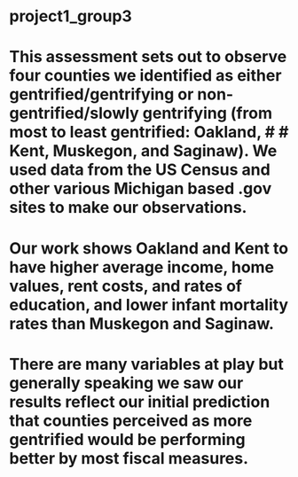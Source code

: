 # project1_group3


# This assessment sets out to observe four counties we identified as either gentrified/gentrifying or non-gentrified/slowly gentrifying (from most to least gentrified: Oakland, # # Kent, Muskegon, and Saginaw). We used data from the US Census and other various Michigan based .gov sites to make our observations.

# Our work shows Oakland and Kent to have higher average income, home values, rent costs, and rates of education, and lower infant mortality rates than Muskegon and Saginaw.
# There are many variables at play but generally speaking we saw our results reflect our initial prediction that counties perceived as more gentrified would be performing better by most fiscal measures.
